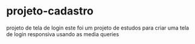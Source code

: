 # projeto-cadastro
 projeto de tela de login
 este foi um projeto de estudos para criar uma tela de login responsiva usando as media queries
